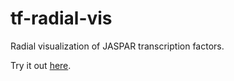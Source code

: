 # tf-radial-vis
Radial visualization of JASPAR transcription factors.

Try it out [here](https://rawcdn.githack.com/kcanderson/tf-radial-vis/e30c601f835ca76bf160e80f76d28b1afe86558e/index.html).

